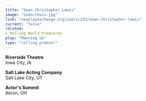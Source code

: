 ```yaml
---
title: "Sean Christopher Lewis"
image: "seanclewis.jpg"
link: "newplayexchange.org/users/233/sean-christopher-lewis"
current: "false"
related:
- Rolling World Premieres
play: "Manning Up"
type: "rolling_premier"
---
```


**Riverside Theatre**\
Iowa City, IA

**Salt Lake Acting Company**\
Salt Lake City, UT

**Actor&#039;s Summit**\
Akron, OH
